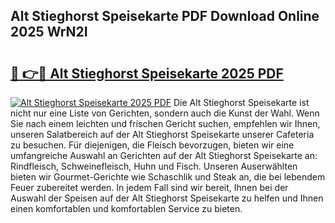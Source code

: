 ## Alt Stieghorst Speisekarte PDF Download Online 2025 WrN2I

# <h2><a href="http://gc77ld2.nevu.top/?p=Alt+Stieghorst+Speisekarte">🔗 👉🔴 Alt Stieghorst Speisekarte 2025 PDF</a></h2>

[![Alt Stieghorst Speisekarte 2025 PDF](https://i.imgur.com/dBaPXMq.png)](http://gc77ld2.nevu.top/?p=Alt+Stieghorst+Speisekarte)
Die Alt Stieghorst Speisekarte ist nicht nur eine Liste von Gerichten, sondern auch die Kunst der Wahl. Wenn Sie nach einem leichten und frischen Gericht suchen, empfehlen wir Ihnen, unseren Salatbereich auf der Alt Stieghorst Speisekarte unserer Cafeteria zu besuchen. Für diejenigen, die Fleisch bevorzugen, bieten wir eine umfangreiche Auswahl an Gerichten auf der Alt Stieghorst Speisekarte an: Rindfleisch, Schweinefleisch, Huhn und Fisch. Unseren Auserwählten bieten wir Gourmet-Gerichte wie Schaschlik und Steak an, die bei lebendem Feuer zubereitet werden. In jedem Fall sind wir bereit, Ihnen bei der Auswahl der Speisen auf der Alt Stieghorst Speisekarte zu helfen und Ihnen einen komfortablen und komfortablen Service zu bieten.
